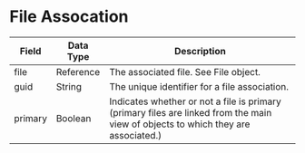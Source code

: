 # File Assocation

| Field  | Data Type  | Description  |
|  --- |  --- |  --- | 
| file  | Reference  | The associated file. See File object.  |
| guid  | String  | The unique identifier for a file association.  |
| primary  | Boolean  | Indicates whether or not a file is primary \(primary files are linked from the main view of objects to which they are associated.\)  |

